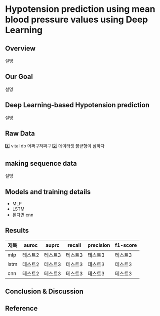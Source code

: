 # Hypotension prediction using mean blood pressure values using Deep Learning

## Overview
설명

## Our Goal
설명

## Deep Learning-based  Hypotension prediction
설명



## Raw Data
1️⃣ vital db 어쩌구저쩌구
2️⃣ 데이터셋 붉균형이 심하다

## making sequence data

설명


## Models and training details

- MLP
- LSTM
- 된다면 cnn

## Results

|제목|auroc|auprc|recall|precision|f1-score|
|------|---|---|---|---|---|
|mlp|테스트2|테스트3|테스트3|테스트3|테스트3|
|lstm|테스트2|테스트3|테스트3|테스트3|테스트3|
|cnn|테스트2|테스트3|테스트3|테스트3|테스트3|
  
## Conclusion & Discussion



## Reference 


